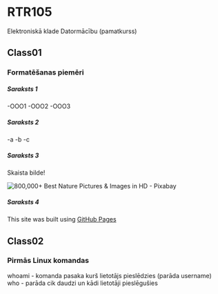 # RTR105
Elektroniskā klade Datormācību (pamatkurss)
## Class01
### Formatēšanas piemēri
##### Saraksts 1
-OOO1
-OOO2
-OOO3
##### Saraksts 2
-a
-b
-c
##### Saraksts 3
Skaista bilde!


![800,000+ Best Nature Pictures & Images in HD - Pixabay](https://cdn.pixabay.com/photo/2015/04/23/22/00/tree-736885__480.jpg)
##### Saraksts 4
﻿This site was built using [GitHub Pages](https://docs.github.com/en/get-started/writing-on-github/getting-started-with-writing-and-formatting-on-github/basic-writing-and-formatting-syntax#links)
 
## Class02
### Pirmās Linux komandas
whoami - komanda pasaka kurš lietotājs pieslēdzies (parāda username)
who - parāda cik daudzi un kādi lietotāji pieslēgušies
